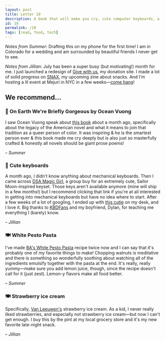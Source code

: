 ```yaml
---
layout: post
title: Letter 19
description: A book that will make you cry, cute computer keyboards, a pasta recipe, and a late-night snack.
id: 19
permalink: /19
tags: [read, food, tech]
---
```


_Notes from Summer_: Drafting this on my phone for the first time! I am in Colorado for a wedding and am surrounded by beautiful friends I never get to see.

_Notes from Jillian_: July has been a super busy (but motivating!) month for me. I just launched a redesign of [Give with us](https://givewith.us/), my donation site. I made a lot of solid progress on [SNAX](https://www.instagram.com/snaxreport/), my upcoming zine about snacks. And I'm hosting a lil event at Mejuri in NYC in a few weeks—[come hang](https://www.eventbrite.ca/e/mejuri-shopping-night-with-jilliangmeehan-tickets-64386277088)!

## We recommend...

### 📖 On Earth We're Briefly Gorgeous by Ocean Vuong

I saw Ocean Vuong speak about [this book](https://www.penguinrandomhouse.com/books/600633/on-earth-were-briefly-gorgeous-by-ocean-vuong/9780525562023/) about a month ago, specifically about the legacy of the American novel and what it means to join that tradition as a queer person of color. It was inspiring & he is the smartest person ever & this book made me cry deeply but is also just so masterfully crafted & honestly all novels should be giant prose poems!

– _Summer_

### 📱 Cute keyboards

A month ago, I didn't know anything about mechanical keyboards. Then I came across [DSA Magic Girl](https://www.notion.so/DSA-Magic-Girl-Is-it-November-yet-253ecdba4f14481c8343e071274ea86c), a group buy for an extremely cute, Sailor Moon-inspired keyset. Those keys aren't available anymore (mine will ship in a few months!) but I recommend clicking that link if you're at all interested in getting into mechanical keyboards but have no idea where to start. After a few weeks of a lot of googling, I ended up with [this cutie](https://twitter.com/jilliangmeehan/status/1154107080305008641) on my desk, and I love it. Big thanks to [KBDFans](https://kbdfans.com/) and my boyfriend, Dylan, for teaching me everything I (barely) know.

– _Jillian_

### 🍽️ White Pesto Pasta

I've made [BA's White Pesto Pasta](https://www.bonappetit.com/recipe/white-pesto-pasta) recipe twice now and I can say that it's probably one of my favorite things to make! Chopping walnuts is meditative and there is something so wonderfully soothing about watching all of the ingredients emulsify together with the pasta at the end. It's really, really yummy—make sure you add lemon juice, though, since the recipe doesn't call for it (just zest). Lemon-y flavors make all food better.

– _Summer_

### 🍽️ Strawberry ice cream

Specifically, [Van Leeuwen's](https://vanleeuwenicecream.com/) strawberry ice cream. As a kid, I never really liked strawberries, and especially not strawberry ice cream—but now I can't get enough. I buy this by the pint at my local grocery store and it's my new favorite late-night snack.

– _Jillian_

